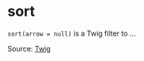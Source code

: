 # sort

`sort(arrow = null)` is a Twig filter to ...


Source: [Twig](https://twig.symfony.com/sort)